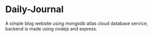 # Daily-Journal
A simple blog website using mongodb atlas cloud database service, backend is made using nodejs and express.
